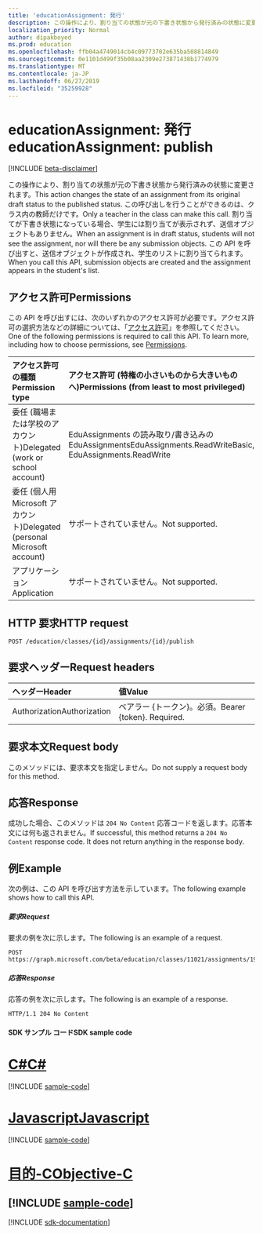```yaml
---
title: 'educationAssignment: 発行'
description: この操作により、割り当ての状態が元の下書き状態から発行済みの状態に変更されます。 この呼び出しを行うことができるのは、クラス内の教師だけです。 割り当てが下書き状態になっている場合、学生には割り当てが表示されず、送信オブジェクトもありません。 この API を呼び出すと、送信オブジェクトが作成され、学生のリストに割り当てられます。
localization_priority: Normal
author: dipakboyed
ms.prod: education
ms.openlocfilehash: ffb04a4749014cb4c09773702e635ba508814849
ms.sourcegitcommit: 0e1101d499f35b08aa2309e273871438b1774979
ms.translationtype: MT
ms.contentlocale: ja-JP
ms.lasthandoff: 06/27/2019
ms.locfileid: "35259928"
---
```

# <a name="educationassignment-publish"></a><span data-ttu-id="05d44-106">educationAssignment: 発行</span><span class="sxs-lookup"><span data-stu-id="05d44-106">educationAssignment: publish</span></span>

[!INCLUDE [beta-disclaimer](../../includes/beta-disclaimer.md)]

<span data-ttu-id="05d44-107">この操作により、割り当ての状態が元の下書き状態から発行済みの状態に変更されます。</span><span class="sxs-lookup"><span data-stu-id="05d44-107">This action changes the state of an assignment from its original draft status to the published status.</span></span> <span data-ttu-id="05d44-108">この呼び出しを行うことができるのは、クラス内の教師だけです。</span><span class="sxs-lookup"><span data-stu-id="05d44-108">Only a teacher in the class can make this call.</span></span> <span data-ttu-id="05d44-109">割り当てが下書き状態になっている場合、学生には割り当てが表示されず、送信オブジェクトもありません。</span><span class="sxs-lookup"><span data-stu-id="05d44-109">When an assignment is in draft status, students will not see the assignment, nor will there be any submission objects.</span></span> <span data-ttu-id="05d44-110">この API を呼び出すと、送信オブジェクトが作成され、学生のリストに割り当てられます。</span><span class="sxs-lookup"><span data-stu-id="05d44-110">When you call this API, submission objects are created and the assignment appears in the student's list.</span></span>

## <a name="permissions"></a><span data-ttu-id="05d44-111">アクセス許可</span><span class="sxs-lookup"><span data-stu-id="05d44-111">Permissions</span></span>
<span data-ttu-id="05d44-p103">この API を呼び出すには、次のいずれかのアクセス許可が必要です。アクセス許可の選択方法などの詳細については、「[アクセス許可](/graph/permissions-reference)」を参照してください。</span><span class="sxs-lookup"><span data-stu-id="05d44-p103">One of the following permissions is required to call this API. To learn more, including how to choose permissions, see [Permissions](/graph/permissions-reference).</span></span>

|<span data-ttu-id="05d44-114">アクセス許可の種類</span><span class="sxs-lookup"><span data-stu-id="05d44-114">Permission type</span></span>      | <span data-ttu-id="05d44-115">アクセス許可 (特権の小さいものから大きいものへ)</span><span class="sxs-lookup"><span data-stu-id="05d44-115">Permissions (from least to most privileged)</span></span>              |
|:--------------------|:---------------------------------------------------------|
|<span data-ttu-id="05d44-116">委任 (職場または学校のアカウント)</span><span class="sxs-lookup"><span data-stu-id="05d44-116">Delegated (work or school account)</span></span> |  <span data-ttu-id="05d44-117">EduAssignments の読み取り/書き込みの EduAssignments</span><span class="sxs-lookup"><span data-stu-id="05d44-117">EduAssignments.ReadWriteBasic, EduAssignments.ReadWrite</span></span>  |
|<span data-ttu-id="05d44-118">委任 (個人用 Microsoft アカウント)</span><span class="sxs-lookup"><span data-stu-id="05d44-118">Delegated (personal Microsoft account)</span></span> |  <span data-ttu-id="05d44-119">サポートされていません。</span><span class="sxs-lookup"><span data-stu-id="05d44-119">Not supported.</span></span>  |
|<span data-ttu-id="05d44-120">アプリケーション</span><span class="sxs-lookup"><span data-stu-id="05d44-120">Application</span></span> | <span data-ttu-id="05d44-121">サポートされていません。</span><span class="sxs-lookup"><span data-stu-id="05d44-121">Not supported.</span></span> | 

## <a name="http-request"></a><span data-ttu-id="05d44-122">HTTP 要求</span><span class="sxs-lookup"><span data-stu-id="05d44-122">HTTP request</span></span>
<!-- { "blockType": "ignored" } -->
```http
POST /education/classes/{id}/assignments/{id}/publish

```
## <a name="request-headers"></a><span data-ttu-id="05d44-123">要求ヘッダー</span><span class="sxs-lookup"><span data-stu-id="05d44-123">Request headers</span></span>
| <span data-ttu-id="05d44-124">ヘッダー</span><span class="sxs-lookup"><span data-stu-id="05d44-124">Header</span></span>       | <span data-ttu-id="05d44-125">値</span><span class="sxs-lookup"><span data-stu-id="05d44-125">Value</span></span> |
|:---------------|:--------|
| <span data-ttu-id="05d44-126">Authorization</span><span class="sxs-lookup"><span data-stu-id="05d44-126">Authorization</span></span>  | <span data-ttu-id="05d44-p104">ベアラー {トークン}。必須。</span><span class="sxs-lookup"><span data-stu-id="05d44-p104">Bearer {token}. Required.</span></span>  |

## <a name="request-body"></a><span data-ttu-id="05d44-129">要求本文</span><span class="sxs-lookup"><span data-stu-id="05d44-129">Request body</span></span>
<span data-ttu-id="05d44-130">このメソッドには、要求本文を指定しません。</span><span class="sxs-lookup"><span data-stu-id="05d44-130">Do not supply a request body for this method.</span></span>

## <a name="response"></a><span data-ttu-id="05d44-131">応答</span><span class="sxs-lookup"><span data-stu-id="05d44-131">Response</span></span>
<span data-ttu-id="05d44-p105">成功した場合、このメソッドは `204 No Content` 応答コードを返します。応答本文には何も返されません。</span><span class="sxs-lookup"><span data-stu-id="05d44-p105">If successful, this method returns a `204 No Content` response code. It does not return anything in the response body.</span></span>

## <a name="example"></a><span data-ttu-id="05d44-134">例</span><span class="sxs-lookup"><span data-stu-id="05d44-134">Example</span></span>
<span data-ttu-id="05d44-135">次の例は、この API を呼び出す方法を示しています。</span><span class="sxs-lookup"><span data-stu-id="05d44-135">The following example shows how to call this API.</span></span>
##### <a name="request"></a><span data-ttu-id="05d44-136">要求</span><span class="sxs-lookup"><span data-stu-id="05d44-136">Request</span></span>
<span data-ttu-id="05d44-137">要求の例を次に示します。</span><span class="sxs-lookup"><span data-stu-id="05d44-137">The following is an example of a request.</span></span>
<!-- {
  "blockType": "request",
  "name": "educationassignment_publish"
}-->
```http
POST https://graph.microsoft.com/beta/education/classes/11021/assignments/19002/publish
```

##### <a name="response"></a><span data-ttu-id="05d44-138">応答</span><span class="sxs-lookup"><span data-stu-id="05d44-138">Response</span></span>
<span data-ttu-id="05d44-139">応答の例を次に示します。</span><span class="sxs-lookup"><span data-stu-id="05d44-139">The following is an example of a response.</span></span> 

<!-- {
  "blockType": "response",
  "truncated": true,
  "@odata.type": "microsoft.graph.educationAssignment"
} -->
```http
HTTP/1.1 204 No Content
```
#### <a name="sdk-sample-code"></a><span data-ttu-id="05d44-140">SDK サンプル コード</span><span class="sxs-lookup"><span data-stu-id="05d44-140">SDK sample code</span></span>
# <a name="ctabcs"></a>[<span data-ttu-id="05d44-141">C#</span><span class="sxs-lookup"><span data-stu-id="05d44-141">C#</span></span>](#tab/cs)
[!INCLUDE [sample-code](../includes/educationassignment_publish-Cs-snippets.md)]

# <a name="javascripttabjavascript"></a>[<span data-ttu-id="05d44-142">Javascript</span><span class="sxs-lookup"><span data-stu-id="05d44-142">Javascript</span></span>](#tab/javascript)
[!INCLUDE [sample-code](../includes/educationassignment_publish-Javascript-snippets.md)]

# <a name="objective-ctabobjective-c"></a>[<span data-ttu-id="05d44-143">目的-C</span><span class="sxs-lookup"><span data-stu-id="05d44-143">Objective-C</span></span>](#tab/objective-c)
[!INCLUDE [sample-code](../includes/educationassignment_publish-Objective-C-snippets.md)]
---

[!INCLUDE [sdk-documentation](../includes/snippets_sdk_documentation_link.md)]

<!-- uuid: 8fcb5dbc-d5aa-4681-8e31-b001d5168d79
2015-10-25 14:57:30 UTC -->
<!--
{
  "type": "#page.annotation",
  "description": "educationAssignment: publish",
  "keywords": "",
  "section": "documentation",
  "tocPath": "",
  "suppressions": [
    "Error: /api-reference/beta/api/educationassignment-publish.md:\r\n      BookmarkMissing: '[#tab/objective-c](Objective-C)'. Did you mean: #objective-c (score: 4)",
    "Error: /api-reference/beta/api/educationassignment-publish.md:\r\n      BookmarkMissing: '[#tab/cs](C#)'. Did you mean: #c (score: 5)",
    "Error: /api-reference/beta/api/educationassignment-publish.md:\r\n      BookmarkMissing: '[#tab/javascript](Javascript)'. Did you mean: #javascript (score: 4)"
  ]
}
-->
